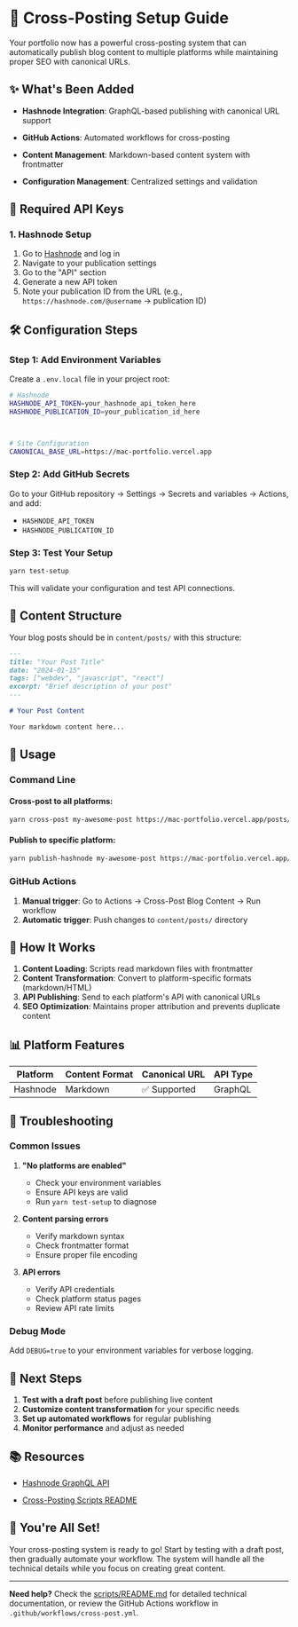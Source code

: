 # 🚀 Cross-Posting Setup Guide

Your portfolio now has a powerful cross-posting system that can automatically publish blog content to multiple platforms while maintaining proper SEO with canonical URLs.

## ✨ What's Been Added

- **Hashnode Integration**: GraphQL-based publishing with canonical URL support

- **GitHub Actions**: Automated workflows for cross-posting
- **Content Management**: Markdown-based content system with frontmatter
- **Configuration Management**: Centralized settings and validation

## 🔑 Required API Keys

### 1. Hashnode Setup

1. Go to [Hashnode](https://hashnode.com) and log in
2. Navigate to your publication settings
3. Go to the "API" section
4. Generate a new API token
5. Note your publication ID from the URL (e.g., `https://hashnode.com/@username` → publication ID)

## 🛠️ Configuration Steps

### Step 1: Add Environment Variables

Create a `.env.local` file in your project root:

```bash
# Hashnode
HASHNODE_API_TOKEN=your_hashnode_api_token_here
HASHNODE_PUBLICATION_ID=your_publication_id_here



# Site Configuration
CANONICAL_BASE_URL=https://mac-portfolio.vercel.app
```

### Step 2: Add GitHub Secrets

Go to your GitHub repository → Settings → Secrets and variables → Actions, and add:

- `HASHNODE_API_TOKEN`
- `HASHNODE_PUBLICATION_ID`

### Step 3: Test Your Setup

```bash
yarn test-setup
```

This will validate your configuration and test API connections.

## 📝 Content Structure

Your blog posts should be in `content/posts/` with this structure:

```markdown
---
title: "Your Post Title"
date: "2024-01-15"
tags: ["webdev", "javascript", "react"]
excerpt: "Brief description of your post"
---

# Your Post Content

Your markdown content here...
```

## 🚀 Usage

### Command Line

#### Cross-post to all platforms:

```bash
yarn cross-post my-awesome-post https://mac-portfolio.vercel.app/posts/my-awesome-post draft
```

#### Publish to specific platform:

```bash
yarn publish-hashnode my-awesome-post https://mac-portfolio.vercel.app/posts/my-awesome-post
```

### GitHub Actions

1. **Manual trigger**: Go to Actions → Cross-Post Blog Content → Run workflow
2. **Automatic trigger**: Push changes to `content/posts/` directory

## 🔄 How It Works

1. **Content Loading**: Scripts read markdown files with frontmatter
2. **Content Transformation**: Convert to platform-specific formats (markdown/HTML)
3. **API Publishing**: Send to each platform's API with canonical URLs
4. **SEO Optimization**: Maintains proper attribution and prevents duplicate content

## 📊 Platform Features

| Platform | Content Format | Canonical URL | API Type |
| -------- | -------------- | ------------- | -------- |
| Hashnode | Markdown       | ✅ Supported  | GraphQL  |

## 🚨 Troubleshooting

### Common Issues

1. **"No platforms are enabled"**
   - Check your environment variables
   - Ensure API keys are valid
   - Run `yarn test-setup` to diagnose

2. **Content parsing errors**
   - Verify markdown syntax
   - Check frontmatter format
   - Ensure proper file encoding

3. **API errors**
   - Verify API credentials
   - Check platform status pages
   - Review API rate limits

### Debug Mode

Add `DEBUG=true` to your environment variables for verbose logging.

## 🔮 Next Steps

1. **Test with a draft post** before publishing live content
2. **Customize content transformation** for your specific needs
3. **Set up automated workflows** for regular publishing
4. **Monitor performance** and adjust as needed

## 📚 Resources

- [Hashnode GraphQL API](https://gql.hashnode.com)

- [Cross-Posting Scripts README](scripts/README.md)

## 🎉 You're All Set!

Your cross-posting system is ready to go! Start by testing with a draft post, then gradually automate your workflow. The system will handle all the technical details while you focus on creating great content.

---

**Need help?** Check the [scripts/README.md](scripts/README.md) for detailed technical documentation, or review the GitHub Actions workflow in `.github/workflows/cross-post.yml`.
